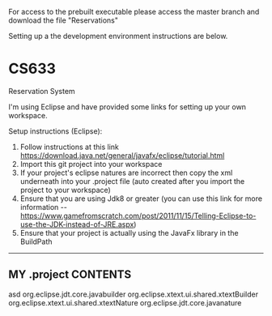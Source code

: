 For access to the prebuilt executable please access the master branch and download the file "Reservations"

Setting up a the development environment instructions are below.

# CS633
Reservation System

I'm using Eclipse and have provided some links for setting up your own workspace.

Setup instructions (Eclipse):

1) Follow instructions at this link https://download.java.net/general/javafx/eclipse/tutorial.html
2) Import this git project into your workspace
3) If your project's eclipse natures are incorrect then copy the xml underneath into your .project file (auto created after you import the project to your workspace)
4) Ensure that you are using Jdk8 or greater (you can use this link for more information -- https://www.gamefromscratch.com/post/2011/11/15/Telling-Eclipse-to-use-the-JDK-instead-of-JRE.aspx)
5) Ensure that your project is actually using the JavaFx library in the BuildPath

-----------------------------------
MY .project CONTENTS
-----------------------------------

<?xml version="1.0" encoding="UTF-8"?>
<projectDescription>
	<name>asd</name>
	<comment></comment>
	<projects>
	</projects>
	<buildSpec>
		<buildCommand>
			<name>org.eclipse.jdt.core.javabuilder</name>
			<arguments>
			</arguments>
		</buildCommand>
		<buildCommand>
			<name>org.eclipse.xtext.ui.shared.xtextBuilder</name>
			<arguments>
			</arguments>
		</buildCommand>
	</buildSpec>
	<natures>
		<nature>org.eclipse.xtext.ui.shared.xtextNature</nature>
		<nature>org.eclipse.jdt.core.javanature</nature>
	</natures>
</projectDescription>
